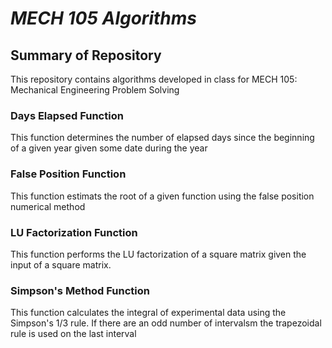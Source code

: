 # _**MECH 105 Algorithms**_

## **Summary of Repository**
This repository contains algorithms developed in class for MECH 105: Mechanical Engineering Problem Solving
### Days Elapsed Function
This function determines the number of elapsed days since the beginning of a given year given some date during the year
### False Position Function
This function estimats the root of a given function using the false position numerical method
### LU Factorization Function
This function performs the LU factorization of a square matrix given the input of a square matrix. 
### Simpson's Method Function 
This function calculates the integral of experimental data using the Simpson's 1/3 rule. If there are an odd number of intervalsm the trapezoidal rule is used on the last interval


